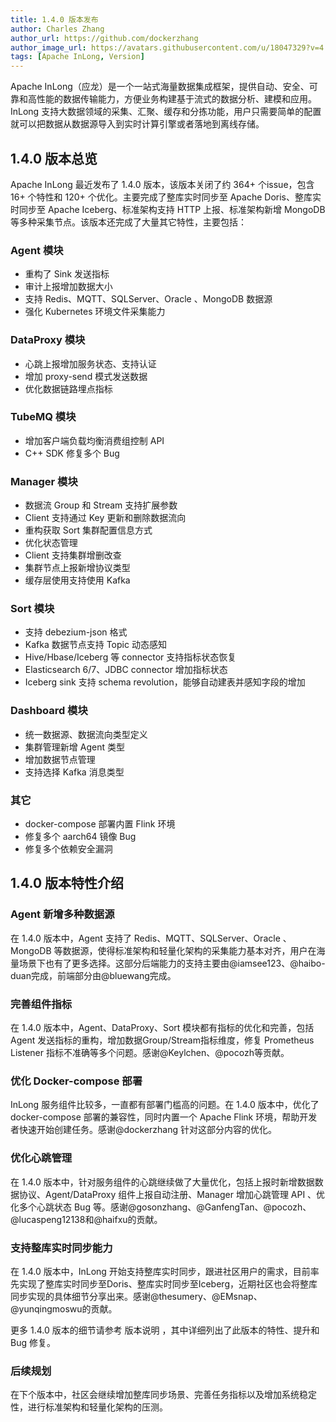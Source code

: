 ```yaml
---
title: 1.4.0 版本发布
author: Charles Zhang
author_url: https://github.com/dockerzhang
author_image_url: https://avatars.githubusercontent.com/u/18047329?v=4
tags: [Apache InLong, Version]
---
```


Apache InLong（应龙）是一个一站式海量数据集成框架，提供自动、安全、可靠和高性能的数据传输能力，方便业务构建基于流式的数据分析、建模和应用。 InLong 支持大数据领域的采集、汇聚、缓存和分拣功能，用户只需要简单的配置就可以把数据从数据源导入到实时计算引擎或者落地到离线存储。
<!--truncate-->

## 1.4.0 版本总览
Apache InLong 最近发布了 1.4.0 版本，该版本关闭了约 364+ 个issue，包含 16+ 个特性和 120+ 个优化。主要完成了整库实时同步至 Apache Doris、整库实时同步至 Apache Iceberg、标准架构支持 HTTP 上报、标准架构新增 MongoDB 等多种采集节点。该版本还完成了大量其它特性，主要包括：

### Agent 模块
- 重构了 Sink 发送指标
- 审计上报增加数据大小
- 支持 Redis、MQTT、SQLServer、Oracle 、MongoDB 数据源
- 强化 Kubernetes 环境文件采集能力

### DataProxy 模块
- 心跳上报增加服务状态、支持认证
- 增加 proxy-send 模式发送数据
- 优化数据链路埋点指标

### TubeMQ 模块
- 增加客户端负载均衡消费组控制 API
- C++ SDK 修复多个 Bug

### Manager 模块
- 数据流 Group 和 Stream 支持扩展参数
- Client 支持通过 Key 更新和删除数据流向
- 重构获取 Sort 集群配置信息方式
- 优化状态管理
- Client 支持集群增删改查
- 集群节点上报新增协议类型
- 缓存层使用支持使用 Kafka

### Sort 模块
- 支持 debezium-json 格式
- Kafka 数据节点支持 Topic 动态感知
- Hive/Hbase/Iceberg 等 connector 支持指标状态恢复
- Elasticsearch 6/7、JDBC connector 增加指标状态
- Iceberg sink 支持 schema revolution，能够自动建表并感知字段的增加

### Dashboard 模块
- 统一数据源、数据流向类型定义
- 集群管理新增 Agent 类型
- 增加数据节点管理
- 支持选择 Kafka 消息类型

### 其它
- docker-compose 部署内置 Flink 环境
- 修复多个 aarch64 镜像 Bug
- 修复多个依赖安全漏洞

## 1.4.0 版本特性介绍
### Agent 新增多种数据源
在 1.4.0 版本中，Agent 支持了 Redis、MQTT、SQLServer、Oracle 、MongoDB 等数据源，使得标准架构和轻量化架构的采集能力基本对齐，用户在海量场景下也有了更多选择。这部分后端能力的支持主要由@iamsee123、@haibo-duan完成，前端部分由@bluewang完成。

### 完善组件指标
在 1.4.0 版本中，Agent、DataProxy、Sort 模块都有指标的优化和完善，包括 Agent 发送指标的重构，增加数据Group/Stream指标维度，修复 Prometheus Listener 指标不准确等多个问题。感谢@Keylchen、@pocozh等贡献。

### 优化 Docker-compose 部署
InLong 服务组件比较多，一直都有部署门槛高的问题。在 1.4.0 版本中，优化了 docker-compose 部署的兼容性，同时内置一个 Apache Flink 环境，帮助开发者快速开始创建任务。感谢@dockerzhang 针对这部分内容的优化。

### 优化心跳管理
在 1.4.0 版本中，针对服务组件的心跳继续做了大量优化，包括上报时新增数据数据协议、Agent/DataProxy 组件上报自动注册、Manager 增加心跳管理 API 、优化多个心跳状态 Bug 等。感谢@gosonzhang、@GanfengTan、@pocozh、@lucaspeng12138和@haifxu的贡献。

### 支持整库实时同步能力
在 1.4.0 版本中，InLong 开始支持整库实时同步，跟进社区用户的需求，目前率先实现了整库实时同步至Doris、整库实时同步至Iceberg，近期社区也会将整库同步实现的具体细节分享出来。感谢@thesumery、@EMsnap、@yunqingmoswu的贡献。

更多 1.4.0 版本的细节请参考 版本说明 ，其中详细列出了此版本的特性、提升和 Bug 修复。

### 后续规划
在下个版本中，社区会继续增加整库同步场景、完善任务指标以及增加系统稳定性，进行标准架构和轻量化架构的压测。